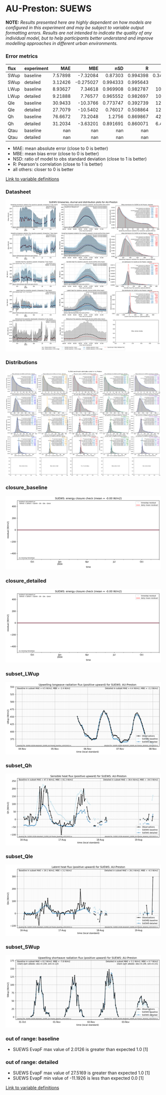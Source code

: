 # AU-Preston: SUEWS

**NOTE:** *Results presented here are highly dependent on how models are configured in this experiment and may be subject to variable output formatting errors. Results are not intended to indicate the quality of any individual model, but to help participants better understand and improve modelling approaches in different urban environments.*

### Error metrics

| flux   | experiment   |       MAE |        MBE |        nSD |          R |        5th |       95th |     RMSE |       cRMSE |       AMBE |        1-nSD |          1-R |   nSkewness |   nKurtosis |     Overlap |
|:-------|:-------------|----------:|-----------:|-----------:|-----------:|-----------:|-----------:|---------:|------------:|-----------:|-------------:|-------------:|------------:|------------:|------------:|
| SWup   | baseline     |   7.57898 |  -7.32084  |   0.87303  |   0.994398 |   0.347449 |  18.5349   |  10.4791 |   0.160942  |   7.32084  |   0.12697    |   0.00560182 |   0.0482667 |   0.131055  |   0.0767264 |
| SWup   | detailed     |   3.12426 |  -0.275027 |   0.994333 |   0.995643 |   0.138    |   0.314875 |   4.3531 |   0.0932537 |   0.275027 |   0.00566695 |   0.00435676 |   0.010901  |   0.0392741 |   0.0579545 |
| LWup   | baseline     |   8.93627 |   7.34618  |   0.969908 |   0.982787 |  10.1476   |   5.29073  |  10.7003 |   0.185193  |   7.34618  |   0.0300924  |   0.0172134  |   0.091314  |   0.193961  |   0.133405  |
| LWup   | detailed     |   9.21888 |   7.76577  |   0.965552 |   0.982697 |  10.8586   |   5.21513  |  11.017  |   0.186014  |   7.76577  |   0.0344475  |   0.0173034  |   0.0951193 |   0.208442  |   0.139802  |
| Qle    | baseline     |  30.9433  | -10.3766   |   0.773747 |   0.392739 |  12.1719   |  30.7045   |  52.8671 |   0.995452  |  10.3766   |   0.226253   |   0.607261   |   0.724755  |   1.06377   |   0.310379  |
| Qle    | detailed     |  27.7079  | -10.5402   |   0.76017  |   0.508864 |  12.1145   |  29.1276   |  47.875  |   0.896779  |  10.5402   |   0.23983    |   0.491136   |   0.556158  |   0.579476  |   0.373367  |
| Qh     | baseline     |  76.6672  |  73.2048   |   1.2756   |   0.869867 |  42.4174   | 127.262    |  93.8687 |   0.638713  |  73.2048   |   0.275604   |   0.130133   |   0.230045  |   0.514469  |   0.477007  |
| Qh     | detailed     |  31.2034  |  -3.63201  |   0.891691 |   0.860071 |   6.40123  |  21.9452   |  47.1625 |   0.511154  |   3.63201  |   0.108309   |   0.139929   |   0.0802937 |   0.209702  |   0.202637  |
| Qtau   | baseline     | nan       | nan        | nan        | nan        | nan        | nan        | nan      | nan         | nan        | nan          | nan          | nan         | nan         | nan         |
| Qtau   | detailed     | nan       | nan        | nan        | nan        | nan        | nan        | nan      | nan         | nan        | nan          | nan          | nan         | nan         | nan         |

 - MAE: mean absolute error (close to 0 is better)
 - MBE: mean bias error (close to 0 is better)
 - NSD: ratio of model to obs standard deviation (close to 1 is better)
 - R: Pearson's correlation (close to 1 is better)
 - all others: closer to 0 is better

[Link to variable definitions](../modelattrs/variable_definitions.md)

### <a name="datasheet"></a>Datasheet
[![SUEWS_AU-Preston_Datasheet.png](SUEWS_AU-Preston_Datasheet.png)](SUEWS_AU-Preston_Datasheet.png)

### <a name="distributions"></a>Distributions
[![SUEWS_AU-Preston_Distributions.png](SUEWS_AU-Preston_Distributions.png)](SUEWS_AU-Preston_Distributions.png)

### <a name="closure_baseline"></a>closure_baseline
[![SUEWS_AU-Preston_closure_baseline.png](SUEWS_AU-Preston_closure_baseline.png)](SUEWS_AU-Preston_closure_baseline.png)

### <a name="closure_detailed"></a>closure_detailed
[![SUEWS_AU-Preston_closure_detailed.png](SUEWS_AU-Preston_closure_detailed.png)](SUEWS_AU-Preston_closure_detailed.png)

### <a name="subset_lwup"></a>subset_LWup
[![SUEWS_AU-Preston_subset_LWup.png](SUEWS_AU-Preston_subset_LWup.png)](SUEWS_AU-Preston_subset_LWup.png)

### <a name="subset_qh"></a>subset_Qh
[![SUEWS_AU-Preston_subset_Qh.png](SUEWS_AU-Preston_subset_Qh.png)](SUEWS_AU-Preston_subset_Qh.png)

### <a name="subset_qle"></a>subset_Qle
[![SUEWS_AU-Preston_subset_Qle.png](SUEWS_AU-Preston_subset_Qle.png)](SUEWS_AU-Preston_subset_Qle.png)

### <a name="subset_swup"></a>subset_SWup
[![SUEWS_AU-Preston_subset_SWup.png](SUEWS_AU-Preston_subset_SWup.png)](SUEWS_AU-Preston_subset_SWup.png)

### out of range: baseline

 - SUEWS EvapF max value of 2.0126 is greater than expected 1.0 [1]

### out of range: detailed

 - SUEWS EvapF max value of 27.5169 is greater than expected 1.0 [1]
 - SUEWS EvapF min value of -11.1926 is less than expected 0.0 [1]


[Link to variable definitions](../modelattrs/variable_definitions.md)

